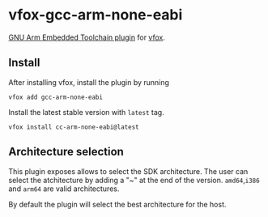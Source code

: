 # vfox-gcc-arm-none-eabi

[GNU Arm Embedded Toolchain plugin](https://developer.arm.com/downloads/-/arm-gnu-toolchain-downloads) for [vfox](https://vfox.lhan.me/).

## Install

After installing vfox, install the plugin by running

``` shell
vfox add gcc-arm-none-eabi
```

Install the latest stable version with `latest` tag.

``` shell
vfox install cc-arm-none-eabi@latest
```

## Architecture selection

This plugin exposes allows to select the SDK architecture.
The user can select the atchitecture by adding a "~<arch>" at the end of the version.
`amd64`,`i386` and `arm64` are valid architectures.

By default the plugin will select the best architecture for the host.

